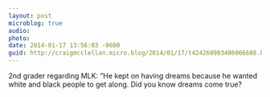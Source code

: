 ```yaml
---
layout: post
microblog: true
audio: 
photo: 
date: 2014-01-17 13:56:03 -0600
guid: http://craigmcclellan.micro.blog/2014/01/17/t424268903486066688.html
---
```

2nd grader regarding MLK: “He kept on having dreams because he wanted white and black people to get along. Did you know dreams come true?
